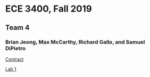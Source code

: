 # ECE 3400, Fall 2019
## Team 4
### Brian Jeong, Max McCarthy, Richard Gallo, and Samuel DiPietro

[Contract](TEAM_CONTRACT_ECE3400.pdf)

[Lab 1](lab1.md)
